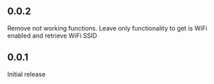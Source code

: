 ## 0.0.2

Remove not working functions. Leave only functionality to get is WiFi enabled and retrieve WiFi SSID

## 0.0.1

Initial release
